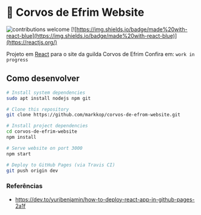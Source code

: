 # :parrot: Corvos de Efrim Website

<!-- [![Build Status](https://travis-ci.com/tarrafahc/tarrafahc.github.io.svg?branch=dev)](https://travis-ci.com/tarrafahc/tarrafahc.github.io)
[![Codacy Badge](https://api.codacy.com/project/badge/Grade/00a1643b80994e459821f44f48211869)](https://www.codacy.com/gh/tarrafahc/tarrafahc.github.io) -->
![contributions welcome](https://img.shields.io/badge/contributions-welcome-brightgreen.svg?style=flat)
[![https://img.shields.io/badge/made%20with-react-blue](https://img.shields.io/badge/made%20with-react-blue)](https://reactjs.org/)

Projeto em [React](https://reactjs.org/) para o site da guilda Corvos de Efrim
Confira em: `work in progress`

## Como desenvolver

```bash
# Install system dependencies
sudo apt install nodejs npm git

# Clone this repository
git clone https://github.com/markkop/corvos-de-efrom-website.git

# Install project dependencies
cd corvos-de-efrim-website
npm install

# Serve website on port 3000
npm start

# Deploy to GitHub Pages (via Travis CI)
git push origin dev
```

### Referências

- https://dev.to/yuribenjamin/how-to-deploy-react-app-in-github-pages-2a1f
